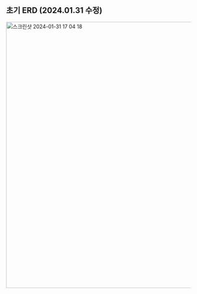 ## 초기 ERD (2024.01.31 수정)
<img width="727" alt="스크린샷 2024-01-31 17 04 18" src="https://github.com/Vacation-project/Server/assets/71458064/ab9ecea1-74c0-4ab4-88a6-fd4c20692e87">
